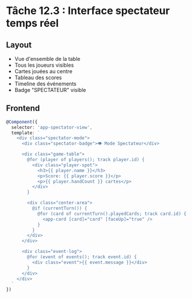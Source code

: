 # Tâche 12.3 : Interface spectateur temps réel

## Layout
- Vue d'ensemble de la table
- Tous les joueurs visibles
- Cartes jouées au centre
- Tableau des scores
- Timeline des événements
- Badge "SPECTATEUR" visible

## Frontend
```typescript
@Component({
  selector: 'app-spectator-view',
  template: `
    <div class="spectator-mode">
      <div class="spectator-badge">👁️ Mode Spectateur</div>

      <div class="game-table">
        @for (player of players(); track player.id) {
          <div class="player-spot">
            <h3>{{ player.name }}</h3>
            <p>Score: {{ player.score }}</p>
            <p>{{ player.handCount }} cartes</p>
          </div>
        }

        <div class="center-area">
          @if (currentTurn()) {
            @for (card of currentTurn().playedCards; track card.id) {
              <app-card [card]="card" [faceUp]="true" />
            }
          }
        </div>
      </div>

      <div class="event-log">
        @for (event of events(); track event.id) {
          <div class="event">{{ event.message }}</div>
        }
      </div>
    </div>
  `
})
```

